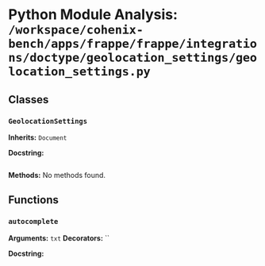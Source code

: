# Python Module Analysis: `/workspace/cohenix-bench/apps/frappe/frappe/integrations/doctype/geolocation_settings/geolocation_settings.py`

## Classes

### `GeolocationSettings`
**Inherits:** `Document`


**Docstring:**
```

```

**Methods:**
No methods found.




## Functions

### `autocomplete`
**Arguments:** `txt`
**Decorators:** ``

**Docstring:**
```

```

